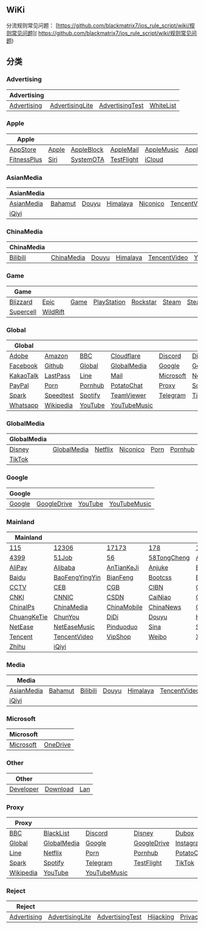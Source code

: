 ## WiKi
分流规则常见问题： [https://github.com/blackmatrix7/ios_rule_script/wiki/规则常见问题]( https://github.com/blackmatrix7/ios_rule_script/wiki/规则常见问题)
## 分类

### Advertising
|Advertising|  |  |  |
| ---- | ---- | ---- | ---- |
|[Advertising](https://github.com/blackmatrix7/ios_rule_script/tree/master/rule/Loon/Advertising) |[AdvertisingLite](https://github.com/blackmatrix7/ios_rule_script/tree/master/rule/Loon/AdvertisingLite) |[AdvertisingTest](https://github.com/blackmatrix7/ios_rule_script/tree/master/rule/Loon/AdvertisingTest) |[WhiteList](https://github.com/blackmatrix7/ios_rule_script/tree/master/rule/Loon/WhiteList) |

### Apple
|Apple|  |  |  |  |  |  |
| ---- | ---- | ---- | ---- | ---- | ---- | ---- |
|[AppStore](https://github.com/blackmatrix7/ios_rule_script/tree/master/rule/Loon/AppStore) |[Apple](https://github.com/blackmatrix7/ios_rule_script/tree/master/rule/Loon/Apple) |[AppleBlock](https://github.com/blackmatrix7/ios_rule_script/tree/master/rule/Loon/AppleBlock) |[AppleMail](https://github.com/blackmatrix7/ios_rule_script/tree/master/rule/Loon/AppleMail) |[AppleMusic](https://github.com/blackmatrix7/ios_rule_script/tree/master/rule/Loon/AppleMusic) |[AppleNews](https://github.com/blackmatrix7/ios_rule_script/tree/master/rule/Loon/AppleNews) |[AppleTV](https://github.com/blackmatrix7/ios_rule_script/tree/master/rule/Loon/AppleTV) ||||||
|[FitnessPlus](https://github.com/blackmatrix7/ios_rule_script/tree/master/rule/Loon/FitnessPlus) |[Siri](https://github.com/blackmatrix7/ios_rule_script/tree/master/rule/Loon/Siri) |[SystemOTA](https://github.com/blackmatrix7/ios_rule_script/tree/master/rule/Loon/SystemOTA) |[TestFlight](https://github.com/blackmatrix7/ios_rule_script/tree/master/rule/Loon/TestFlight) |[iCloud](https://github.com/blackmatrix7/ios_rule_script/tree/master/rule/Loon/iCloud) |||||

### AsianMedia
|AsianMedia|  |  |  |  |  |  |
| ---- | ---- | ---- | ---- | ---- | ---- | ---- |
|[AsianMedia](https://github.com/blackmatrix7/ios_rule_script/tree/master/rule/Loon/AsianMedia) |[Bahamut](https://github.com/blackmatrix7/ios_rule_script/tree/master/rule/Loon/Bahamut) |[Douyu](https://github.com/blackmatrix7/ios_rule_script/tree/master/rule/Loon/Douyu) |[Himalaya](https://github.com/blackmatrix7/ios_rule_script/tree/master/rule/Loon/Himalaya) |[Niconico](https://github.com/blackmatrix7/ios_rule_script/tree/master/rule/Loon/Niconico) |[TencentVideo](https://github.com/blackmatrix7/ios_rule_script/tree/master/rule/Loon/TencentVideo) |[Youku](https://github.com/blackmatrix7/ios_rule_script/tree/master/rule/Loon/Youku) ||||||
|[iQiyi](https://github.com/blackmatrix7/ios_rule_script/tree/master/rule/Loon/iQiyi) |||||

### ChinaMedia
|ChinaMedia|  |  |  |  |  |  |
| ---- | ---- | ---- | ---- | ---- | ---- | ---- |
|[Bilibili](https://github.com/blackmatrix7/ios_rule_script/tree/master/rule/Loon/Bilibili) |[ChinaMedia](https://github.com/blackmatrix7/ios_rule_script/tree/master/rule/Loon/ChinaMedia) |[Douyu](https://github.com/blackmatrix7/ios_rule_script/tree/master/rule/Loon/Douyu) |[Himalaya](https://github.com/blackmatrix7/ios_rule_script/tree/master/rule/Loon/Himalaya) |[TencentVideo](https://github.com/blackmatrix7/ios_rule_script/tree/master/rule/Loon/TencentVideo) |[Youku](https://github.com/blackmatrix7/ios_rule_script/tree/master/rule/Loon/Youku) |[iQiyi](https://github.com/blackmatrix7/ios_rule_script/tree/master/rule/Loon/iQiyi) |

### Game
|Game|  |  |  |  |  |  |
| ---- | ---- | ---- | ---- | ---- | ---- | ---- |
|[Blizzard](https://github.com/blackmatrix7/ios_rule_script/tree/master/rule/Loon/Blizzard) |[Epic](https://github.com/blackmatrix7/ios_rule_script/tree/master/rule/Loon/Epic) |[Game](https://github.com/blackmatrix7/ios_rule_script/tree/master/rule/Loon/Game) |[PlayStation](https://github.com/blackmatrix7/ios_rule_script/tree/master/rule/Loon/PlayStation) |[Rockstar](https://github.com/blackmatrix7/ios_rule_script/tree/master/rule/Loon/Rockstar) |[Steam](https://github.com/blackmatrix7/ios_rule_script/tree/master/rule/Loon/Steam) |[SteamCN](https://github.com/blackmatrix7/ios_rule_script/tree/master/rule/Loon/SteamCN) ||||||
|[Supercell](https://github.com/blackmatrix7/ios_rule_script/tree/master/rule/Loon/Supercell) |[WildRift](https://github.com/blackmatrix7/ios_rule_script/tree/master/rule/Loon/WildRift) |||||

### Global
|Global|  |  |  |  |  |  |
| ---- | ---- | ---- | ---- | ---- | ---- | ---- |
|[Adobe](https://github.com/blackmatrix7/ios_rule_script/tree/master/rule/Loon/Adobe) |[Amazon](https://github.com/blackmatrix7/ios_rule_script/tree/master/rule/Loon/Amazon) |[BBC](https://github.com/blackmatrix7/ios_rule_script/tree/master/rule/Loon/BBC) |[Cloudflare](https://github.com/blackmatrix7/ios_rule_script/tree/master/rule/Loon/Cloudflare) |[Discord](https://github.com/blackmatrix7/ios_rule_script/tree/master/rule/Loon/Discord) |[Disney](https://github.com/blackmatrix7/ios_rule_script/tree/master/rule/Loon/Disney) |[Dubox](https://github.com/blackmatrix7/ios_rule_script/tree/master/rule/Loon/Dubox) ||||||
|[Facebook](https://github.com/blackmatrix7/ios_rule_script/tree/master/rule/Loon/Facebook) |[Github](https://github.com/blackmatrix7/ios_rule_script/tree/master/rule/Loon/Github) |[Global](https://github.com/blackmatrix7/ios_rule_script/tree/master/rule/Loon/Global) |[GlobalMedia](https://github.com/blackmatrix7/ios_rule_script/tree/master/rule/Loon/GlobalMedia) |[Google](https://github.com/blackmatrix7/ios_rule_script/tree/master/rule/Loon/Google) |[GoogleDrive](https://github.com/blackmatrix7/ios_rule_script/tree/master/rule/Loon/GoogleDrive) |[Instagram](https://github.com/blackmatrix7/ios_rule_script/tree/master/rule/Loon/Instagram) |||||
|[KakaoTalk](https://github.com/blackmatrix7/ios_rule_script/tree/master/rule/Loon/KakaoTalk) |[LastPass](https://github.com/blackmatrix7/ios_rule_script/tree/master/rule/Loon/LastPass) |[Line](https://github.com/blackmatrix7/ios_rule_script/tree/master/rule/Loon/Line) |[Mail](https://github.com/blackmatrix7/ios_rule_script/tree/master/rule/Loon/Mail) |[Microsoft](https://github.com/blackmatrix7/ios_rule_script/tree/master/rule/Loon/Microsoft) |[Netflix](https://github.com/blackmatrix7/ios_rule_script/tree/master/rule/Loon/Netflix) |[OneDrive](https://github.com/blackmatrix7/ios_rule_script/tree/master/rule/Loon/OneDrive) ||||
|[PayPal](https://github.com/blackmatrix7/ios_rule_script/tree/master/rule/Loon/PayPal) |[Porn](https://github.com/blackmatrix7/ios_rule_script/tree/master/rule/Loon/Porn) |[Pornhub](https://github.com/blackmatrix7/ios_rule_script/tree/master/rule/Loon/Pornhub) |[PotatoChat](https://github.com/blackmatrix7/ios_rule_script/tree/master/rule/Loon/PotatoChat) |[Proxy](https://github.com/blackmatrix7/ios_rule_script/tree/master/rule/Loon/Proxy) |[Scholar](https://github.com/blackmatrix7/ios_rule_script/tree/master/rule/Loon/Scholar) |[Sony](https://github.com/blackmatrix7/ios_rule_script/tree/master/rule/Loon/Sony) |||
|[Spark](https://github.com/blackmatrix7/ios_rule_script/tree/master/rule/Loon/Spark) |[Speedtest](https://github.com/blackmatrix7/ios_rule_script/tree/master/rule/Loon/Speedtest) |[Spotify](https://github.com/blackmatrix7/ios_rule_script/tree/master/rule/Loon/Spotify) |[TeamViewer](https://github.com/blackmatrix7/ios_rule_script/tree/master/rule/Loon/TeamViewer) |[Telegram](https://github.com/blackmatrix7/ios_rule_script/tree/master/rule/Loon/Telegram) |[TikTok](https://github.com/blackmatrix7/ios_rule_script/tree/master/rule/Loon/TikTok) |[Twitter](https://github.com/blackmatrix7/ios_rule_script/tree/master/rule/Loon/Twitter) ||
|[Whatsapp](https://github.com/blackmatrix7/ios_rule_script/tree/master/rule/Loon/Whatsapp) |[Wikipedia](https://github.com/blackmatrix7/ios_rule_script/tree/master/rule/Loon/Wikipedia) |[YouTube](https://github.com/blackmatrix7/ios_rule_script/tree/master/rule/Loon/YouTube) |[YouTubeMusic](https://github.com/blackmatrix7/ios_rule_script/tree/master/rule/Loon/YouTubeMusic) |

### GlobalMedia
|GlobalMedia|  |  |  |  |  |  |
| ---- | ---- | ---- | ---- | ---- | ---- | ---- |
|[Disney](https://github.com/blackmatrix7/ios_rule_script/tree/master/rule/Loon/Disney) |[GlobalMedia](https://github.com/blackmatrix7/ios_rule_script/tree/master/rule/Loon/GlobalMedia) |[Netflix](https://github.com/blackmatrix7/ios_rule_script/tree/master/rule/Loon/Netflix) |[Niconico](https://github.com/blackmatrix7/ios_rule_script/tree/master/rule/Loon/Niconico) |[Porn](https://github.com/blackmatrix7/ios_rule_script/tree/master/rule/Loon/Porn) |[Pornhub](https://github.com/blackmatrix7/ios_rule_script/tree/master/rule/Loon/Pornhub) |[Spotify](https://github.com/blackmatrix7/ios_rule_script/tree/master/rule/Loon/Spotify) ||||||
|[TikTok](https://github.com/blackmatrix7/ios_rule_script/tree/master/rule/Loon/TikTok) |||||

### Google
|Google|  |  |  |
| ---- | ---- | ---- | ---- |
|[Google](https://github.com/blackmatrix7/ios_rule_script/tree/master/rule/Loon/Google) |[GoogleDrive](https://github.com/blackmatrix7/ios_rule_script/tree/master/rule/Loon/GoogleDrive) |[YouTube](https://github.com/blackmatrix7/ios_rule_script/tree/master/rule/Loon/YouTube) |[YouTubeMusic](https://github.com/blackmatrix7/ios_rule_script/tree/master/rule/Loon/YouTubeMusic) |

### Mainland
|Mainland|  |  |  |  |  |  |
| ---- | ---- | ---- | ---- | ---- | ---- | ---- |
|[115](https://github.com/blackmatrix7/ios_rule_script/tree/master/rule/Loon/115) |[12306](https://github.com/blackmatrix7/ios_rule_script/tree/master/rule/Loon/12306) |[17173](https://github.com/blackmatrix7/ios_rule_script/tree/master/rule/Loon/17173) |[178](https://github.com/blackmatrix7/ios_rule_script/tree/master/rule/Loon/178) |[17zuoye](https://github.com/blackmatrix7/ios_rule_script/tree/master/rule/Loon/17zuoye) |[360](https://github.com/blackmatrix7/ios_rule_script/tree/master/rule/Loon/360) |[36kr](https://github.com/blackmatrix7/ios_rule_script/tree/master/rule/Loon/36kr) ||||||
|[4399](https://github.com/blackmatrix7/ios_rule_script/tree/master/rule/Loon/4399) |[51Job](https://github.com/blackmatrix7/ios_rule_script/tree/master/rule/Loon/51Job) |[56](https://github.com/blackmatrix7/ios_rule_script/tree/master/rule/Loon/56) |[58TongCheng](https://github.com/blackmatrix7/ios_rule_script/tree/master/rule/Loon/58TongCheng) |[ABC](https://github.com/blackmatrix7/ios_rule_script/tree/master/rule/Loon/ABC) |[AcFun](https://github.com/blackmatrix7/ios_rule_script/tree/master/rule/Loon/AcFun) |[Agora](https://github.com/blackmatrix7/ios_rule_script/tree/master/rule/Loon/Agora) |||||
|[AliPay](https://github.com/blackmatrix7/ios_rule_script/tree/master/rule/Loon/AliPay) |[Alibaba](https://github.com/blackmatrix7/ios_rule_script/tree/master/rule/Loon/Alibaba) |[AnTianKeJi](https://github.com/blackmatrix7/ios_rule_script/tree/master/rule/Loon/AnTianKeJi) |[Anjuke](https://github.com/blackmatrix7/ios_rule_script/tree/master/rule/Loon/Anjuke) |[BOC](https://github.com/blackmatrix7/ios_rule_script/tree/master/rule/Loon/BOC) |[BOCOM](https://github.com/blackmatrix7/ios_rule_script/tree/master/rule/Loon/BOCOM) |[BaiFenDian](https://github.com/blackmatrix7/ios_rule_script/tree/master/rule/Loon/BaiFenDian) ||||
|[Baidu](https://github.com/blackmatrix7/ios_rule_script/tree/master/rule/Loon/Baidu) |[BaoFengYingYin](https://github.com/blackmatrix7/ios_rule_script/tree/master/rule/Loon/BaoFengYingYin) |[BianFeng](https://github.com/blackmatrix7/ios_rule_script/tree/master/rule/Loon/BianFeng) |[Bootcss](https://github.com/blackmatrix7/ios_rule_script/tree/master/rule/Loon/Bootcss) |[ByteDance](https://github.com/blackmatrix7/ios_rule_script/tree/master/rule/Loon/ByteDance) |[CAS](https://github.com/blackmatrix7/ios_rule_script/tree/master/rule/Loon/CAS) |[CCB](https://github.com/blackmatrix7/ios_rule_script/tree/master/rule/Loon/CCB) |||
|[CCTV](https://github.com/blackmatrix7/ios_rule_script/tree/master/rule/Loon/CCTV) |[CEB](https://github.com/blackmatrix7/ios_rule_script/tree/master/rule/Loon/CEB) |[CGB](https://github.com/blackmatrix7/ios_rule_script/tree/master/rule/Loon/CGB) |[CIBN](https://github.com/blackmatrix7/ios_rule_script/tree/master/rule/Loon/CIBN) |[CITIC](https://github.com/blackmatrix7/ios_rule_script/tree/master/rule/Loon/CITIC) |[CKJR](https://github.com/blackmatrix7/ios_rule_script/tree/master/rule/Loon/CKJR) |[CMB](https://github.com/blackmatrix7/ios_rule_script/tree/master/rule/Loon/CMB) ||
|[CNKI](https://github.com/blackmatrix7/ios_rule_script/tree/master/rule/Loon/CNKI) |[CNNIC](https://github.com/blackmatrix7/ios_rule_script/tree/master/rule/Loon/CNNIC) |[CSDN](https://github.com/blackmatrix7/ios_rule_script/tree/master/rule/Loon/CSDN) |[CaiNiao](https://github.com/blackmatrix7/ios_rule_script/tree/master/rule/Loon/CaiNiao) |[CaiXinChuanMei](https://github.com/blackmatrix7/ios_rule_script/tree/master/rule/Loon/CaiXinChuanMei) |[Camera360](https://github.com/blackmatrix7/ios_rule_script/tree/master/rule/Loon/Camera360) |[China](https://github.com/blackmatrix7/ios_rule_script/tree/master/rule/Loon/China) |
|[ChinaIPs](https://github.com/blackmatrix7/ios_rule_script/tree/master/rule/Loon/ChinaIPs) |[ChinaMedia](https://github.com/blackmatrix7/ios_rule_script/tree/master/rule/Loon/ChinaMedia) |[ChinaMobile](https://github.com/blackmatrix7/ios_rule_script/tree/master/rule/Loon/ChinaMobile) |[ChinaNews](https://github.com/blackmatrix7/ios_rule_script/tree/master/rule/Loon/ChinaNews) |[ChinaTelecom](https://github.com/blackmatrix7/ios_rule_script/tree/master/rule/Loon/ChinaTelecom) |[ChinaTest](https://github.com/blackmatrix7/ios_rule_script/tree/master/rule/Loon/ChinaTest) |[ChinaUnicom](https://github.com/blackmatrix7/ios_rule_script/tree/master/rule/Loon/ChinaUnicom) |
|[ChuangKeTie](https://github.com/blackmatrix7/ios_rule_script/tree/master/rule/Loon/ChuangKeTie) |[ChunYou](https://github.com/blackmatrix7/ios_rule_script/tree/master/rule/Loon/ChunYou) |[DiDi](https://github.com/blackmatrix7/ios_rule_script/tree/master/rule/Loon/DiDi) |[Douyu](https://github.com/blackmatrix7/ios_rule_script/tree/master/rule/Loon/Douyu) |[Himalaya](https://github.com/blackmatrix7/ios_rule_script/tree/master/rule/Loon/Himalaya) |[Huawei](https://github.com/blackmatrix7/ios_rule_script/tree/master/rule/Loon/Huawei) |[Meitu](https://github.com/blackmatrix7/ios_rule_script/tree/master/rule/Loon/Meitu) |
|[NetEase](https://github.com/blackmatrix7/ios_rule_script/tree/master/rule/Loon/NetEase) |[NetEaseMusic](https://github.com/blackmatrix7/ios_rule_script/tree/master/rule/Loon/NetEaseMusic) |[Pinduoduo](https://github.com/blackmatrix7/ios_rule_script/tree/master/rule/Loon/Pinduoduo) |[Sina](https://github.com/blackmatrix7/ios_rule_script/tree/master/rule/Loon/Sina) |[SohuSogo](https://github.com/blackmatrix7/ios_rule_script/tree/master/rule/Loon/SohuSogo) |[Speedtest](https://github.com/blackmatrix7/ios_rule_script/tree/master/rule/Loon/Speedtest) |[TeamViewer](https://github.com/blackmatrix7/ios_rule_script/tree/master/rule/Loon/TeamViewer) |
|[Tencent](https://github.com/blackmatrix7/ios_rule_script/tree/master/rule/Loon/Tencent) |[TencentVideo](https://github.com/blackmatrix7/ios_rule_script/tree/master/rule/Loon/TencentVideo) |[VipShop](https://github.com/blackmatrix7/ios_rule_script/tree/master/rule/Loon/VipShop) |[Weibo](https://github.com/blackmatrix7/ios_rule_script/tree/master/rule/Loon/Weibo) |[XiaoMi](https://github.com/blackmatrix7/ios_rule_script/tree/master/rule/Loon/XiaoMi) |[Xunlei](https://github.com/blackmatrix7/ios_rule_script/tree/master/rule/Loon/Xunlei) |[Youku](https://github.com/blackmatrix7/ios_rule_script/tree/master/rule/Loon/Youku) |
|[Zhihu](https://github.com/blackmatrix7/ios_rule_script/tree/master/rule/Loon/Zhihu) |[iQiyi](https://github.com/blackmatrix7/ios_rule_script/tree/master/rule/Loon/iQiyi) |

### Media
|Media|  |  |  |  |  |  |
| ---- | ---- | ---- | ---- | ---- | ---- | ---- |
|[AsianMedia](https://github.com/blackmatrix7/ios_rule_script/tree/master/rule/Loon/AsianMedia) |[Bahamut](https://github.com/blackmatrix7/ios_rule_script/tree/master/rule/Loon/Bahamut) |[Bilibili](https://github.com/blackmatrix7/ios_rule_script/tree/master/rule/Loon/Bilibili) |[Douyu](https://github.com/blackmatrix7/ios_rule_script/tree/master/rule/Loon/Douyu) |[Himalaya](https://github.com/blackmatrix7/ios_rule_script/tree/master/rule/Loon/Himalaya) |[TencentVideo](https://github.com/blackmatrix7/ios_rule_script/tree/master/rule/Loon/TencentVideo) |[Youku](https://github.com/blackmatrix7/ios_rule_script/tree/master/rule/Loon/Youku) ||||||
|[iQiyi](https://github.com/blackmatrix7/ios_rule_script/tree/master/rule/Loon/iQiyi) |||||

### Microsoft
|Microsoft|  |
| ---- | ---- |
|[Microsoft](https://github.com/blackmatrix7/ios_rule_script/tree/master/rule/Loon/Microsoft) |[OneDrive](https://github.com/blackmatrix7/ios_rule_script/tree/master/rule/Loon/OneDrive) |

### Other
|Other|  |  |
| ---- | ---- | ---- |
|[Developer](https://github.com/blackmatrix7/ios_rule_script/tree/master/rule/Loon/Developer) |[Download](https://github.com/blackmatrix7/ios_rule_script/tree/master/rule/Loon/Download) |[Lan](https://github.com/blackmatrix7/ios_rule_script/tree/master/rule/Loon/Lan) |

### Proxy
|Proxy|  |  |  |  |  |  |
| ---- | ---- | ---- | ---- | ---- | ---- | ---- |
|[BBC](https://github.com/blackmatrix7/ios_rule_script/tree/master/rule/Loon/BBC) |[BlackList](https://github.com/blackmatrix7/ios_rule_script/tree/master/rule/Loon/BlackList) |[Discord](https://github.com/blackmatrix7/ios_rule_script/tree/master/rule/Loon/Discord) |[Disney](https://github.com/blackmatrix7/ios_rule_script/tree/master/rule/Loon/Disney) |[Dubox](https://github.com/blackmatrix7/ios_rule_script/tree/master/rule/Loon/Dubox) |[Facebook](https://github.com/blackmatrix7/ios_rule_script/tree/master/rule/Loon/Facebook) |[Github](https://github.com/blackmatrix7/ios_rule_script/tree/master/rule/Loon/Github) ||||||
|[Global](https://github.com/blackmatrix7/ios_rule_script/tree/master/rule/Loon/Global) |[GlobalMedia](https://github.com/blackmatrix7/ios_rule_script/tree/master/rule/Loon/GlobalMedia) |[Google](https://github.com/blackmatrix7/ios_rule_script/tree/master/rule/Loon/Google) |[GoogleDrive](https://github.com/blackmatrix7/ios_rule_script/tree/master/rule/Loon/GoogleDrive) |[Instagram](https://github.com/blackmatrix7/ios_rule_script/tree/master/rule/Loon/Instagram) |[KakaoTalk](https://github.com/blackmatrix7/ios_rule_script/tree/master/rule/Loon/KakaoTalk) |[LastPass](https://github.com/blackmatrix7/ios_rule_script/tree/master/rule/Loon/LastPass) |||||
|[Line](https://github.com/blackmatrix7/ios_rule_script/tree/master/rule/Loon/Line) |[Netflix](https://github.com/blackmatrix7/ios_rule_script/tree/master/rule/Loon/Netflix) |[Porn](https://github.com/blackmatrix7/ios_rule_script/tree/master/rule/Loon/Porn) |[Pornhub](https://github.com/blackmatrix7/ios_rule_script/tree/master/rule/Loon/Pornhub) |[PotatoChat](https://github.com/blackmatrix7/ios_rule_script/tree/master/rule/Loon/PotatoChat) |[Proxy](https://github.com/blackmatrix7/ios_rule_script/tree/master/rule/Loon/Proxy) |[Scholar](https://github.com/blackmatrix7/ios_rule_script/tree/master/rule/Loon/Scholar) ||||
|[Spark](https://github.com/blackmatrix7/ios_rule_script/tree/master/rule/Loon/Spark) |[Spotify](https://github.com/blackmatrix7/ios_rule_script/tree/master/rule/Loon/Spotify) |[Telegram](https://github.com/blackmatrix7/ios_rule_script/tree/master/rule/Loon/Telegram) |[TestFlight](https://github.com/blackmatrix7/ios_rule_script/tree/master/rule/Loon/TestFlight) |[TikTok](https://github.com/blackmatrix7/ios_rule_script/tree/master/rule/Loon/TikTok) |[Twitter](https://github.com/blackmatrix7/ios_rule_script/tree/master/rule/Loon/Twitter) |[Whatsapp](https://github.com/blackmatrix7/ios_rule_script/tree/master/rule/Loon/Whatsapp) |||
|[Wikipedia](https://github.com/blackmatrix7/ios_rule_script/tree/master/rule/Loon/Wikipedia) |[YouTube](https://github.com/blackmatrix7/ios_rule_script/tree/master/rule/Loon/YouTube) |[YouTubeMusic](https://github.com/blackmatrix7/ios_rule_script/tree/master/rule/Loon/YouTubeMusic) ||

### Reject
|Reject|  |  |  |  |
| ---- | ---- | ---- | ---- | ---- |
|[Advertising](https://github.com/blackmatrix7/ios_rule_script/tree/master/rule/Loon/Advertising) |[AdvertisingLite](https://github.com/blackmatrix7/ios_rule_script/tree/master/rule/Loon/AdvertisingLite) |[AdvertisingTest](https://github.com/blackmatrix7/ios_rule_script/tree/master/rule/Loon/AdvertisingTest) |[Hijacking](https://github.com/blackmatrix7/ios_rule_script/tree/master/rule/Loon/Hijacking) |[Privacy](https://github.com/blackmatrix7/ios_rule_script/tree/master/rule/Loon/Privacy) |
